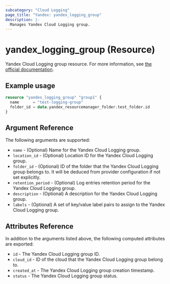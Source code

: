 ```yaml
---
subcategory: "Cloud Logging"
page_title: "Yandex: yandex_logging_group"
description: |-
  Manages Yandex Cloud Logging group.
---
```


# yandex_logging_group (Resource)

Yandex Cloud Logging group resource. For more information, see [the official documentation](https://yandex.cloud/docs/logging/concepts/log-group).

## Example usage

```terraform
resource "yandex_logging_group" "group1" {
  name      = "test-logging-group"
  folder_id = data.yandex_resourcemanager_folder.test_folder.id
}
```

## Argument Reference

The following arguments are supported:

* `name` - (Optional) Name for the Yandex Cloud Logging group.
* `location_id` - (Optional) Location ID for the Yandex Cloud Logging group.
* `folder_id` - (Optional) ID of the folder that the Yandex Cloud Logging group belongs to. It will be deduced from provider configuration if not set explicitly.
* `retention_period` - (Optional) Log entries retention period for the Yandex Cloud Logging group.
* `description` - (Optional) A description for the Yandex Cloud Logging group.
* `labels` - (Optional) A set of key/value label pairs to assign to the Yandex Cloud Logging group.

## Attributes Reference

In addition to the arguments listed above, the following computed attributes are exported:

* `id` - The Yandex Cloud Logging group ID.
* `cloud_id` - ID of the cloud that the Yandex Cloud Logging group belong to.
* `created_at` - The Yandex Cloud Logging group creation timestamp.
* `status` - The Yandex Cloud Logging group status.
